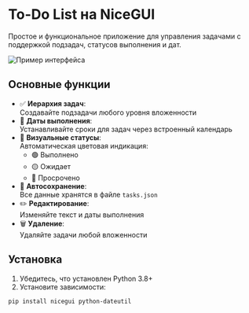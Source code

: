 # To-Do List на NiceGUI

Простое и функциональное приложение для управления задачами с поддержкой подзадач, статусов выполнения и дат.

![Пример интерфейса](https://via.placeholder.com/800x400.png?text=To-Do+List+Interface)

## Основные функции

- ✅ **Иерархия задач**:  
  Создавайте подзадачи любого уровня вложенности
- 📅 **Даты выполнения**:  
  Устанавливайте сроки для задач через встроенный календарь
- 🎨 **Визуальные статусы**:  
  Автоматическая цветовая индикация:
  - 🟢 Выполнено
  - 🟡 Ожидает
  - 🔴 Просрочено
- 💾 **Автосохранение**:  
  Все данные хранятся в файле `tasks.json`
- ✏️ **Редактирование**:  
  Изменяйте текст и даты выполнения
- 🗑️ **Удаление**:  
  Удаляйте задачи любой вложенности

## Установка

1. Убедитесь, что установлен Python 3.8+
2. Установите зависимости:
```bash
pip install nicegui python-dateutil